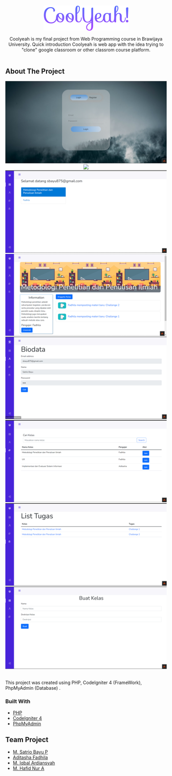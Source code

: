 <!-- PROJECT LOGO -->
<br />
<div align="center">
  <a href="https://github.com/aditasha/coolyeah">
    <img src="public/images/CoolYeah.png" alt="Logo">
  </a>

  <p align="center">
    Coolyeah is my final project from Web Programming course
    in Brawijaya University. Quick introduction 
    Coolyeah is web app with the idea trying to "clone" google classroom or other classrom course platform.
    <br /><br />
  </p>
</div>

<!-- ABOUT THE PROJECT -->

## About The Project

<div align="center">
    <img src="public/images/login.png"/>
    <img src="public/images/registrasi.png"/>
    <img src="public/images/dashboard.png"/>
    <img src="public/images/detail.png"/>
    <img src="public/images/biodata.png"/>
    <img src="public/images/kelas.png"/>
    <img src="public/images/tugas.png"/>
    <img src="public/images/create.png"/>
  <!-- <a href="https://github.com/aditasha/coolyeah" margin=250px>
      <img src="images/coolyeah_1.jpg" alt="Screenshot" width=25% height=25%>
  </a>  
  <a href="https://github.com/aditasha/coolyeah">
      <img src="images/coolyeah_2.jpg" alt="Screenshot" width=25% height=25%>
  </a>  
  <a href="https://github.com/aditasha/coolyeah">
      <img src="images/coolyeah_3.jpg" alt="Screenshot" width=25% height=25%>
  </a> -->
</div>
<br />

This project was created using PHP, CodeIgniter 4 (FrameWork), PhpMyAdmin (Database) .

### Built With

- [PHP](https://www.php.net/)
- [CodeIgniter 4](https://codeigniter.com/)
- [PhpMyAdmin](https://www.phpmyadmin.net/)

<!-- ROADMAP -->

<!-- CONTACT -->

## Team Project

- [M. Satrio Bayu P](https://github.com/SatrioBayu)
- [Aditasha Fadhila](https://github.com/aditasha)
- [M. Iqbal Ardiansyah]()
- [M. Hafid Nur A](https://www.instagram.com/iqbal.ar21/)
